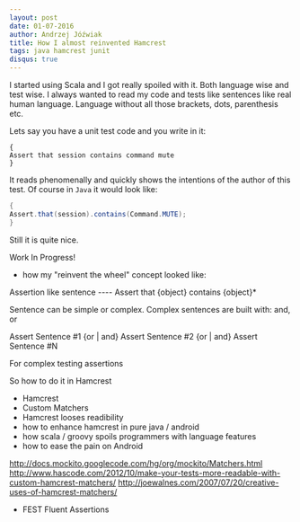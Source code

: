 ```yaml
---
layout: post
date: 01-07-2016
author: Andrzej Jóźwiak
title: How I almost reinvented Hamcrest
tags: java hamcrest junit
disqus: true
---
```


I started using Scala and I got really spoiled with it. Both language wise and test wise. I always wanted to read my code and tests like sentences like real human language. Language without all those brackets, dots, parenthesis etc.

Lets say you have a unit test code and you write in it:
```
{
Assert that session contains command mute
}
```

It reads phenomenally and quickly shows the intentions of the author of this test. Of course in `Java` it would look like:

```java
{
Assert.that(session).contains(Command.MUTE);
}
```

Still it is quite nice.

Work In Progress!

- how my "reinvent the wheel" concept looked like:

Assertion like sentence ---- Assert that {object} contains {object}*

Sentence can be simple or complex. Complex sentences are built with: and, or

Assert Sentence #1 {or | and} Assert Sentence #2 {or | and} Assert Sentence #N

For complex testing assertions

So how to do it in Hamcrest


- Hamcrest
- Custom Matchers
- Hamcrest looses readibility
- how to enhance hamcrest in pure java / android
- how scala / groovy spoils programmers with language features
- how to ease the pain on Android

http://docs.mockito.googlecode.com/hg/org/mockito/Matchers.html
http://www.hascode.com/2012/10/make-your-tests-more-readable-with-custom-hamcrest-matchers/
http://joewalnes.com/2007/07/20/creative-uses-of-hamcrest-matchers/

- FEST Fluent Assertions
